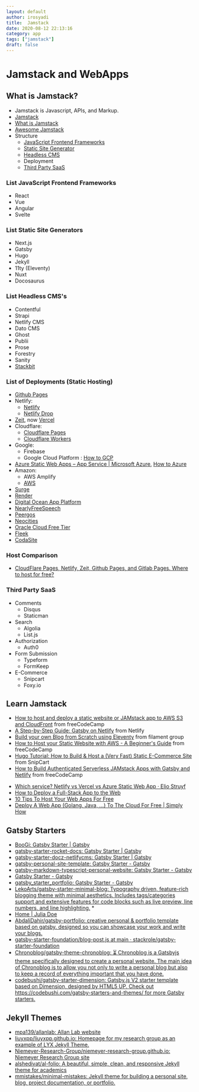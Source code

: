 ```yaml
---
layout: default
author: irosyadi
title:  Jamstack
date: 2020-08-12 22:13:16
category: app
tags: ["jamstack"]
draft: false
---
```


# Jamstack and WebApps

## What is Jamstack?
- Jamstack is Javascript, APIs, and Markup.
- [Jamstack](https://snipcart.com/blog/jamstack)
- [What is Jamstack](https://www.freecodecamp.org/news/what-is-the-jamstack-and-how-do-i-host-my-website-on-it/)
- [Awesome Jamstack](https://github.com/automata/awesome-jamstack)
- Structure
    - [JavaScript Frontend Frameworks](#toc_3)
    - [Static Site Generator](https://www.staticgen.com/)
    - [Headless CMS](https://headlesscms.org/)
    - Deployment
    - [Third Party SaaS](https://github.com/agarrharr/awesome-static-website-services)

### List JavaScript Frontend Frameworks
- React
- Vue
- Angular
- Svelte

### List Static Site Generators
- Next.js
- Gatsby
- Hugo
- Jekyll
- 11ty (Eleventy)
- Nuxt
- Docosaurus

### List Headless CMS's
- Contentful
- Strapi
- Netlify CMS
- Dato CMS
- Ghost
- Publii
- Prose
- Forestry
- Sanity
- [Stackbit](https://www.stackbit.com/)

### List of Deployments (Static Hosting)
- [Github Pages](https://pages.github.com/)
- Netlify:
  - [Netlify](https://www.netlify.com/)
  - [Netlify Drop](https://app.netlify.com/drop)
- [Zeit](https://zeit.co/), now [Vercel](https://vercel.com/)
- Cloudflare:
  - [Cloudflare Pages](https://pages.cloudflare.com/)
  - [Cloudflare Workers](https://workers.cloudflare.com/)
- Google:
  - Firebase
  - Google Cloud Platform : [How to GCP](https://cloud.google.com/storage/docs/hosting-static-website)
- [Azure Static Web Apps – App Service | Microsoft Azure](https://azure.microsoft.com/en-gb/services/app-service/static/?cdn=disable#features), [How to Azure](https://docs.microsoft.com/en-us/azure/storage/blobs/storage-blob-static-website)
- Amazon:
  - AWS Amplify
  - [AWS](https://aws.amazon.com/getting-started/projects/host-static-website/)
- [Surge](https://surge.sh/)
- [Render](https://render.com/)
- [Digital Ocean App Platform](https://www.digitalocean.com/products/app-platform/)
- [NearlyFreeSpeech](https://www.nearlyfreespeech.net/)
- [Peergos](https://peergos.org/posts/p2p-web-hosting)
- [Neocities](https://neocities.org/)
- [Oracle Cloud Free Tier](https://www.oracle.com/cloud/free/#always-free)
- [Fleek](https://fleek.co/)
- [CodaSite](https://codasite.app/)

### Host Comparison
- [CloudFlare Pages, Netlify, Zeit, Github Pages, and Gitlab Pages. Where to host for free?](https://jace.pro/post/2020-12-17-cloudflare-pages-netlify-zeit-github-pages-and-gitlab-pages-where-to-host/)

### Third Party SaaS
- Comments
    - Disqus
    - Staticman
- Search
    - Algolia
    - List.js
- Authorization
    - Auth0
- Form Submission
    - Typeform
    - FormKeep
- E-Commerce
    - Snipcart
    - Foxy.io

## Learn Jamstack
- [How to host and deploy a static website or JAMstack app to AWS S3 and CloudFront](https://www.freecodecamp.org/news/how-to-host-and-deploy-a-static-website-or-jamstack-app-to-s3-and-cloudfront/) from freeCodeCamp
- [A Step-by-Step Guide: Gatsby on Netlify](https://www.netlify.com/blog/2016/02/24/a-step-by-step-guide-gatsby-on-netlify/) from Netlify
- [Build your own Blog from Scratch using Eleventy](https://www.filamentgroup.com/lab/build-a-blog/) from filament group
- [How to Host your Static Website with AWS - A Beginner's Guide](https://www.freecodecamp.org/news/a-beginners-guide-on-how-to-host-a-static-site-with-aws/) from freeCodeCamp
- [Hugo Tutorial: How to Build & Host a (Very Fast) Static E-Commerce Site](https://snipcart.com/blog/hugo-tutorial-static-site-ecommerce) from SnipCart
- [How to Build Authenticated Serverless JAMstack Apps with Gatsby and Netlify](https://www.freecodecamp.org/news/building-jamstack-apps/) from freeCodeCamp
* [Which service? Netlify vs Vercel vs Azure Static Web App · Elio Struyf](https://www.eliostruyf.com/netlify-vs-vercel-vs-azure-static-web-app/)
* [How to Deploy a Full-Stack App to the Web](https://acidtango.com/thelemoncrunch/how-to-deploy-a-full-stack-app-to-the-web/)
* [10 Tips To Host Your Web Apps For Free](https://blog.patricktriest.com/host-webapps-free/)
* [Deploy A Web App (Golang, Java, ...) To The Cloud For Free | Simply How](https://simply-how.com/free-paas-hosting)

## Gatsby Starters
- [BooGi: Gatsby Starter | Gatsby](https://www.gatsbyjs.com/starters/filipowm/boogi)
- [gatsby-starter-rocket-docs: Gatsby Starter | Gatsby](https://www.gatsbyjs.com/starters/Rocketseat/gatsby-starter-rocket-docs)
- [gatsby-starter-docz-netlifycms: Gatsby Starter | Gatsby](https://www.gatsbyjs.com/starters/colbyfayock/gatsby-starter-docz-netlifycms)
- [gatsby-personal-site-template: Gatsby Starter - Gatsby](https://www.gatsbyjs.com/starters/surudhb/gatsby-personal-site-template)
- [gatsby-markdown-typescript-personal-website: Gatsby Starter - Gatsby](https://www.gatsbyjs.com/starters/SaimirKapaj/gatsby-markdown-typescript-personal-website)
- [Gatsby Starter - Gatsby](https://www.gatsbyjs.com/starters/anubhavsrivastava/gatsby-starter-hyperspace)
- [gatsby_starter_portfolio: Gatsby Starter - Gatsby](https://www.gatsbyjs.com/starters/algokun/gatsby_starter_portfolio)
- [LekoArts/gatsby-starter-minimal-blog: Typography driven, feature-rich blogging theme with minimal aesthetics. Includes tags/categories support and extensive features for code blocks such as live preview, line numbers, and line highlighting.](https://github.com/LekoArts/gatsby-starter-minimal-blog) *
- [Home | Julia Doe](https://gatsby-starter-julia.netlify.app/)
- [AbdaliDahir/gatsby-portfolio: creative personal & portfolio template based on gatsby. designed so you can showcase your work and write your blogs.](https://github.com/AbdaliDahir/gatsby-portfolio)
- [gatsby-starter-foundation/blog-post.js at main · stackrole/gatsby-starter-foundation](https://github.com/stackrole/gatsby-starter-foundation/blob/main/src/templates/blog-post.js)
- [Chronoblog/gatsby-theme-chronoblog: ⏳ Chronoblog is a Gatsbyjs theme specifically designed to create a personal website. The main idea of ​​Chronoblog is to allow you not only to write a personal blog but also to keep a record of everything important that you have done.](https://github.com/Chronoblog/gatsby-theme-chronoblog)
- [codebushi/gatsby-starter-dimension: Gatsby.js V2 starter template based on Dimension, designed by HTML5 UP. Check out https://codebushi.com/gatsby-starters-and-themes/ for more Gatsby starters.](https://github.com/codebushi/gatsby-starter-dimension)

## Jekyll Themes
* [mpa139/allanlab: Allan Lab website](https://github.com/mpa139/allanlab)
* [liuyxpp/liuyxpp.github.io: Homepage for my research group as an example of LYX Jekyll Theme.](https://github.com/liuyxpp/liuyxpp.github.io)
* [Niemeyer-Research-Group/niemeyer-research-group.github.io: Niemeyer Research Group site](https://github.com/Niemeyer-Research-Group/niemeyer-research-group.github.io)
* [alshedivat/al-folio: A beautiful, simple, clean, and responsive Jekyll theme for academics](https://github.com/alshedivat/al-folio)
* [mmistakes/minimal-mistakes: Jekyll theme for building a personal site, blog, project documentation, or portfolio.](https://github.com/mmistakes/minimal-mistakes)